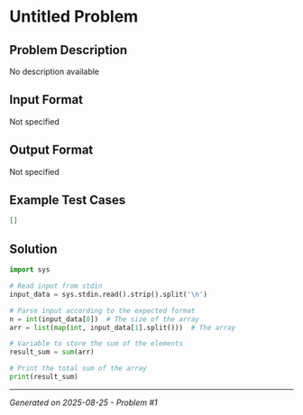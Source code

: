 # Untitled Problem

## Problem Description
No description available

## Input Format
Not specified

## Output Format
Not specified

## Example Test Cases
```json
[]
```

## Solution
```python
import sys

# Read input from stdin
input_data = sys.stdin.read().strip().split('\n')

# Parse input according to the expected format
n = int(input_data[0])  # The size of the array
arr = list(map(int, input_data[1].split()))  # The array

# Variable to store the sum of the elements
result_sum = sum(arr)

# Print the total sum of the array
print(result_sum)
```

---
*Generated on 2025-08-25 - Problem #1*